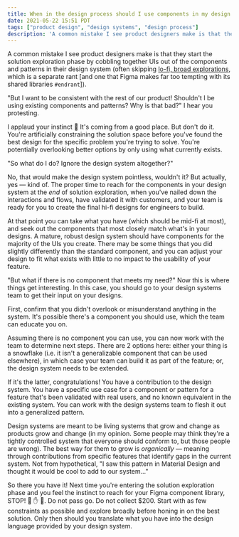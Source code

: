 ```yaml
---
title: When in the design process should I use components in my design system?
date: 2021-05-22 15:51 PDT
tags: ["product design", "design systems", "design process"]
description: 'A common mistake I see product designers make is that they start the solution exploration phase by cobbling together UIs out of the components and patterns in their design system (often skipping lo-fi, broad explorations).'
---
```


A common mistake I see product designers make is that they start the solution exploration phase by cobbling together UIs out of the components and patterns in their design system (often skipping [lo-fi, broad explorations](/2020/04/07/the-power-of-low-fidelity/), which is a separate rant [and one that Figma makes far too tempting with its shared libraries `#endrant`]).

"But I want to be consistent with the rest of our product! Shouldn't I be using existing components and patterns? Why is that bad?" I hear you protesting.

I applaud your instinct 👏 It's coming from a good place. But don't do it. You're artificially constraining the solution space before you've found the best design for the specific problem you're trying to solve. You're potentially overlooking better options by only using what currently exists.

"So what do I do? Ignore the design system altogether?"

No, that would make the design system pointless, wouldn't it? But actually, yes — kind of. The proper time to reach for the components in your design system at the *end* of solution exploration, when you've nailed down the interactions and flows, have validated it with customers, and your team is ready for you to create the final hi-fi designs for engineers to build.

At that point you can take what you have (which should be mid-fi at most), and seek out the components that most closely match what's in your designs. A mature, robust design system should have components for the majority of the UIs you create. There may be some things that you did slightly differently than the standard component, and you can adjust your design to fit what exists with little to no impact to the usability of your feature.

"But what if there is no component that meets my need?" Now this is where things get interesting. In this case, you should go to your design systems team to get their input on your designs.

First, confirm that you didn't overlook or misunderstand anything in the system. It's possible there's a component you should use, which the team can educate you on.

Assuming there is no component you can use, you can now work with the team to determine next steps. There are 2 options here: either your thing is a snowflake (i.e. it isn't a generalizable component that can be used elsewhere), in which case your team can build it as part of the feature; or, the design system needs to be extended.

If it's the latter, congratulations! You have a contribution to the design system. You have a specific use case for a component or pattern for a feature that's been validated with real users, and no known equivalent in the existing system. You can work with the design systems team to flesh it out into a generalized pattern.

Design systems are meant to be living systems that grow and change as products grow and change (in my opinion. Some people may think they're a tightly controlled system that everyone should conform to, but those people are wrong). The best way for them to grow is *organically* — meaning through contributions from specific features that identify gaps in the current system. Not from hypothetical, "I saw this pattern in Material Design and thought it would be cool to add to our system..."

So there you have it! Next time you're entering the solution exploration phase and you feel the instinct to reach for your Figma component library, STOP! 🛑 ✋ 🙅. Do not pass go. Do not collect $200. Start with as few constraints as possible and explore broadly before honing in on the best solution. Only then should you translate what you have into the design language provided by your design system.
